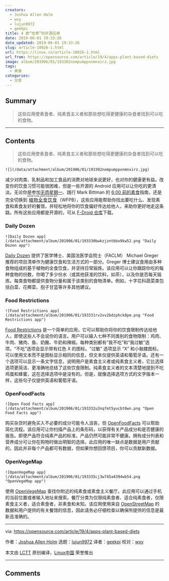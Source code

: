 ```yaml
---
creators:
  - Joshua Allen Holm
  - wxy
  - lujun9972
  - geekpi
title: 4 款“吃草”的开源应用
date: 2019-06-01 19:33:26
date_updated: 2019-06-01 19:33:26
slug: article-10926-1.html
url: https://linux.cn/article-10926-1.html
url_from: https://opensource.com/article/19/4/apps-plant-based-diets
image: album/201906/01/193302nompumppxnmnxirz.jpg
tags:
  - 素食
categories:
  - 分享
---
```


## Summary

> 这些应用使素食者、纯素食主义者和那些想吃得更健康的杂食者找到可以吃的食物。

***

<!-- more -->

## Contents

> 
> 这些应用使素食者、纯素食主义者和那些想吃得更健康的杂食者找到可以吃的食物。
> 
> 
> 

`![](/data/attachment/album/201906/01/193302nompumppxnmnxirz.jpg)`

减少对肉类、乳制品和加工食品的消费对地球来说更好，也对你的健康更有益。改变你的饮食习惯可能很困难，但是一些开源的 Android 应用可以让你吃的更清淡。无论你是参加[无肉星期一](https://www.meatlessmonday.com/)、践行 Mark Bittman 的 [6:00 前的素食](https://www.amazon.com/dp/0385344740/)指南，还是完全切换到<ruby> <a href="https://nutritionstudies.org/whole-food-plant-based-diet-guide/">  植物全食饮食 </a> <rt>  whole-food, plant-based diet </rt></ruby>（WFPB），这些应用能帮助你找出要吃什么、发现素食和素食友好的餐馆，并轻松地将你的饮食偏好传达给他人，来助你更好地走这条路。所有这些应用都是开源的，可从 [F-Droid 仓库](https://f-droid.org/)下载。

### Daily Dozen

`![Daily Dozen app](/data/attachment/album/201906/01/193330bwkzjzntbbx9kw52.png "Daily Dozen app")`

[Daily Dozen](https://f-droid.org/en/packages/org.nutritionfacts.dailydozen/) 提供了医学博士、美国法医学会院士（FACLM） Michael Greger 推荐的项目清单作为健康饮食和生活方式的一部分。Greger 博士建议食用由多种食物组成的基于植物的全食饮食，并坚持日常锻炼。该应用可以让你跟踪你吃的每种食物的份数，你喝了多少份水（或其他获准的饮料，如茶），以及你是否每天锻炼。每类食物都提供食物分量和属于该类别的食物清单。例如，十字花科蔬菜类包括白菜、花椰菜、抱子甘蓝等许多其他建议。

### Food Restrictions

`![Food Restrictions app](/data/attachment/album/201906/01/193331rv2xv2bdzphck8pm.png "Food Restrictions app")`

[Food Restrictions](https://f-droid.org/en/packages/br.com.frs.foodrestrictions/) 是一个简单的应用，它可以帮助你将你的饮食限制传达给他人，即使这些人不会说你的语言。用户可以输入七种不同类别的食物限制：鸡肉、牛肉、猪肉、鱼、奶酪、牛奶和辣椒。每种类别都有“我不吃”和“我过敏”选项。“不吃”选项会显示带有红色 X 的图标。“过敏” 选项显示 “X” 和小骷髅图标。可以使用文本而不是图标显示相同的信息，但文本仅提供英语和葡萄牙语。还有一个选项可以显示一条文字信息，说明用户是素食主义者或纯素食主义者，它比选择选项更简洁、更准确地总结了这些饮食限制。纯素食主义者的文本清楚地提到不吃鸡蛋和蜂蜜，这在选择选项中是没有的。但是，就像选择选项方式的文字版本一样，这些句子仅提供英语和葡萄牙语。

### OpenFoodFacts

`![Open Food Facts app](/data/attachment/album/201906/01/193332u3nqfmt5yucbt0wn.png "Open Food Facts app")`

购买杂货时避免买入不必要的成分可能令人沮丧，但 [OpenFoodFacts](https://f-droid.org/en/packages/openfoodfacts.github.scrachx.openfood/) 可以帮助简化流程。该应用可让你扫描产品上的条形码，以获得有关产品成分和是否健康的报告。即使产品符合纯素产品的标准，产品仍然可能非常不健康。拥有成分列表和营养成分可让你在购物时做出明智的选择。此应用的唯一缺点是数据是用户贡献的，因此并非每个产品都可有数据，但如果你想回馈项目，你可以贡献新数据。

### OpenVegeMap

`![OpenVegeMap app](/data/attachment/album/201906/01/193335cj3w745a4394wb54.png "OpenVegeMap app")`

使用 [OpenVegeMap](https://f-droid.org/en/packages/pro.rudloff.openvegemap/) 查找你附近的纯素食或素食主义餐厅。此应用可以通过手机的当前位置或者输入地址来搜索。餐厅分类为仅限纯素食者、适合纯素食者，仅限素食主义者，适合素食者，非素食和未知。该应用使用来自 [OpenStreetMap](https://www.openstreetmap.org/) 的数据和用户提供的有关餐馆的信息，因此请务必仔细检查以确保所提供的信息是最新且准确的。

---

via: <https://opensource.com/article/19/4/apps-plant-based-diets>

作者：[Joshua Allen Holm](https://opensource.com/users/holmja) 选题：[lujun9972](https://github.com/lujun9972) 译者：[geekpi](https://github.com/geekpi) 校对：[wxy](https://github.com/wxy)

本文由 [LCTT](https://github.com/LCTT/TranslateProject) 原创编译，[Linux中国](https://linux.cn/) 荣誉推出

***

## Comments
